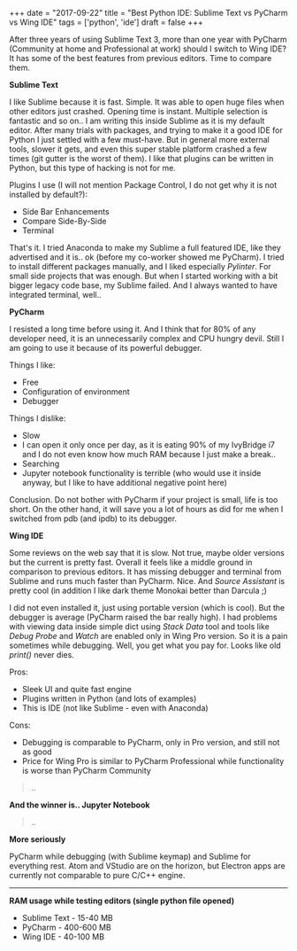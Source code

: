 +++
date = "2017-09-22"
title = "Best Python IDE: Sublime Text vs PyCharm vs Wing IDE"
tags = ['python', 'ide']
draft = false
+++

After three years of using Sublime Text 3, more than one year with PyCharm (Community at home and Professional at work) should I switch to Wing IDE? It has some of the best features from previous editors. Time to compare them.

<!--more-->

**Sublime Text**

I like Sublime because it is fast. Simple. It was able to open huge files when other editors just crashed. Opening time is instant. Multiple selection is fantastic and so on.. I am writing this inside Sublime as it is my default editor. After many trials with packages, and trying to make it a good IDE for Python I just settled with a few must-have. But in general more external tools, slower it gets, and even this super stable platform crashed a few times (git gutter is the worst of them). I like that plugins can be written in Python, but this type of hacking is not for me.

Plugins I use (I will not mention Package Control, I do not get why it is not installed by default?):

* Side Bar Enhancements
* Compare Side-By-Side
* Terminal

That's it. I tried Anaconda to make my Sublime a full featured IDE, like they advertised and it is.. ok (before my co-worker showed me PyCharm). I tried to install different packages manually, and I liked especially *Pylinter*. For small side projects that was enough. But when I started working with a bit bigger legacy code base, my Sublime failed. And I always wanted to have integrated terminal, well..

**PyCharm**

I resisted a long time before using it. And I think that for 80% of any developer need, it is an unnecessarily complex and CPU hungry devil. Still I am going to use it because of its powerful debugger.

Things I like:

* Free
* Configuration of environment
* Debugger

Things I dislike:

* Slow
* I can open it only once per day, as it is eating 90% of my IvyBridge i7 and I do not even know how much RAM because I just make a break..
* Searching
* Jupyter notebook functionality is terrible (who would use it inside anyway, but I like to have additional negative point here)

Conclusion. Do not bother with PyCharm if your project is small, life is too short. On the other hand, it will save you a lot of hours as did for me when I switched from pdb (and ipdb) to its debugger.

**Wing IDE**

Some reviews on the web say that it is slow. Not true, maybe older versions but the current is pretty fast. Overall it feels like a middle ground in comparison to previous editors. It has missing debugger and terminal from Sublime and runs much faster than PyCharm. Nice. And *Source Assistant* is pretty cool (in addition I like dark theme Monokai better than Darcula ;)

I did not even installed it, just using portable version (which is cool). But the debugger is average (PyCharm raised the bar really high). I had problems with viewing data inside simple dict using *Stack Data* tool and tools like *Debug Probe* and *Watch* are enabled only in Wing Pro version. So it is a pain sometimes while debugging. Well, you get what you pay for. Looks like old *print()* never dies. 

Pros:

* Sleek UI and quite fast engine
* Plugins written in Python (and lots of examples)
* This is IDE (not like Sublime - even with Anaconda)

Cons:

* Debugging is comparable to PyCharm, only in Pro version, and still not as good
* Price for Wing Pro is similar to PyCharm Professional while functionality is worse than PyCharm Community

> ..

**And the winner is.. Jupyter Notebook**

> .. 

**More seriously**

PyCharm while debugging (with Sublime keymap) and Sublime for everything rest. Atom and VStudio are on the horizon, but Electron apps are currently not comparable to pure C/C++ engine.

--- 

**RAM usage while testing editors (single python file opened)**

* Sublime Text - 15-40 MB 
* PyCharm - 400-600 MB
* Wing IDE - 40-100 MB
